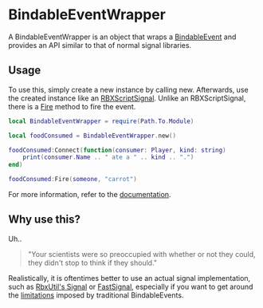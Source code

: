 # BindableEventWrapper

A BindableEventWrapper is an object that wraps a [BindableEvent](https://create.roblox.com/docs/reference/engine/classes/BindableEvent) and provides an API similar to that of normal signal libraries.

## Usage

To use this, simply create a new instance by calling new. Afterwards, use the created instance like an [RBXScriptSignal](https://create.roblox.com/docs/reference/engine/datatypes/RBXScriptSignal). Unlike an RBXScriptSignal, there is a [Fire](https://blru.github.io/roblox-bindable-event-wrapper/api/BindableEventWrapper#Fire) method to fire the event.

```lua
local BindableEventWrapper = require(Path.To.Module)

local foodConsumed = BindableEventWrapper.new()

foodConsumed:Connect(function(consumer: Player, kind: string)
    print(consumer.Name .. " ate a " .. kind .. ".")
end)

foodConsumed:Fire(someone, "carrot")
```

For more information, refer to the [documentation](http://blru.github.io/roblox-bindable-event-wrapper/api/BindableEventWrapper).

## Why use this?

Uh..

> "Your scientists were so preoccupied with whether or not they could, they didn't stop to think if they should."

Realistically, it is oftentimes better to use an actual signal implementation, such as [RbxUtil's Signal](https://sleitnick.github.io/RbxUtil/api/Signal) or [FastSignal](https://github.com/RBLXUtils/FastSignal), especially if you want to get around the [limitations](https://create.roblox.com/docs/scripting/events/bindable#argument-limitations) imposed by traditional BindableEvents.
